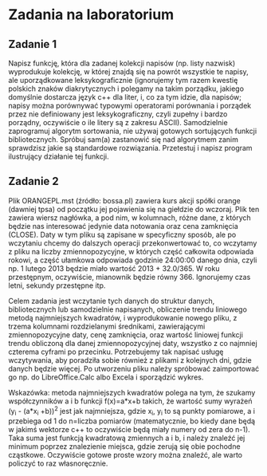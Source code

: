 # Zadania na laboratorium

## Zadanie 1
Napisz funkcję, która dla zadanej kolekcji napisów (np. listy nazwisk) wyprodukuje kolekcję, w której znajdą się na powrót wszystkie te napisy, ale uporządkowane leksykograficznie (ignorujemy tym razem kwestię polskich znaków diakrytycznych i polegamy na takim porządku, jakiego domyślnie dostarcza język c++ dla liter, i, co za tym idzie, dla napisów; napisy można porównywać typowymi operatorami porównania i porządek przez nie definiowany jest leksykograficzny, czyli zupełny i bardzo porządny, oczywiście o ile litery są z zakresu ASCII). Samodzielnie zaprogramuj algorytm sortowania, nie używaj gotowych sortujących funkcji bibliotecznych. Spróbuj sam(a) zastanowić się nad algorytmem zanim sprawdzisz jakie są standardowe rozwiązania. Przetestuj i napisz program ilustrujący działanie tej funkcji.

## Zadanie 2
Plik ORANGEPL.mst (źródło: bossa.pl) zawiera kurs akcji spółki orange (dawniej tpsa) od początku jej pojawienia się na giełdzie do wczoraj. Plik ten zawiera wiersz nagłówka, a pod nim, w kolumnach, różne dane, z których będzie nas interesować jedynie data notowania oraz cena zamknięcia (CLOSE).
Daty w tym pliku są zapisane w specyficzny sposób, ale po wczytaniu chcemy do dalszych operacji przekonwertować to, co wczytamy z pliku na liczby zmiennopozycyjne, w których część całkowita odpowiada rokowi, a część ułamkowa odpowiada godzinie 24:00:00 danego dnia, czyli np. 1 lutego 2013 będzie miało wartość 2013 + 32.0/365. W roku przestępnym, oczywiście, mianownik będzie równy 366. Ignorujemy czas letni, sekundy przestępne itp.

Celem zadania jest wczytanie tych danych do struktur danych, bibliotecznych lub samodzielnie napisanych, obliczenie trendu liniowego metodą najmniejszych kwadratów, i wyprodukowanie nowego pliku, z trzema kolumnami rozdzielanymi średnikami, zawierającymi zmiennopozycyjne daty, cenę zamknięcia, oraz wartość liniowej funkcji trendu obliczoną dla danej zmiennopozycyjnej daty, wszystko z co najmniej czterema cyframi po przecinku. Potrzebujemy tak napisać usługę wczytywania, aby poradziła sobie również z plikami z kolejnych dni, gdzie danych będzie więcej. Po utworzeniu pliku należy spróbować zaimportować go np. do LibreOffice.Calc albo Excela i sporządzić wykres.

Wskazówka: metoda najmniejszych kwadratów polega na tym, że szukamy współczynników a i b funkcji f(x)=a\*x+b takich, że wartość sumy wyrażeń (y<sub>i</sub> - (a*x<sub>i</sub> +b))<sup>2</sup> jest jak najmniejsza, gdzie x<sub>i</sub>, y<sub>i</sub> to są punkty pomiarowe, a i przebiega od 1 do n=liczba pomiarów (matematycznie, bo kiedy dane będą w jakimś wektorze c++ to oczywiście będą miały numery od zera do n-1). Taka suma jest funkcją kwadratową zmiennych a i b, i należy znaleźć jej minimum poprzez znalezienie miejsca, gdzie zerują się obie pochodne cząstkowe. Oczywiście gotowe proste wzory można znaleźć, ale warto policzyć to raz własnoręcznie.